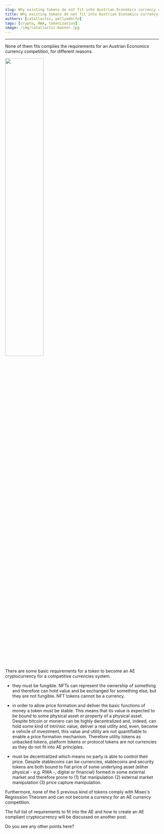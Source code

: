 ```yaml
---
slug: Why existing tokens do not fit into Austrian Economics currency competition
title: Why existing tokens do not fit into Austrian Economics currency competition
authors: [catallactic, pellyadolfo]
tags: [crypto, RWA, tokenization]
image: /img/catallactic-banner.jpg
---
```

---

None of them fits complies the requirements for an Austrian Economics currency competition, for different reasons.

<!-- truncate -->

<div style={{textAlign: 'center'}}>
	<img src="/img/tokenization_maturity_model_seal.svg" width="50%"></img>
</div>
<br/>
<br/>

There are some basic requirements for a token to become an AE cryptocurrency for a competitive currencies system.

* they must be fungible. NFTs can represent the ownership of something and therefore can hold value and be exchanged for something else, but they are not fungible. NFT tokens cannot be a currency.

* in order to allow price formation and deliver the basic functions of money a token must be stable. This means that its value is expected to be bound to some physical asset or property of a physical asset. Despite bitcoin or monero can be highly decentralized and, indeed, can hold some kind of intrinsic value, deliver a real utility and, even, become a vehicle of investment, this value and utility are not quantifiable to enable a price formation mechanism. Therefore utility tokens as unbacked tokens, platform tokens or protocol tokens are not currencies as they do not fit into AE principles.

* must be decentralized which means no party is able to control their price. Despite stablecoins can be currencies, stablecoins and security tokens are both bound to fiat price of some underlying asset (either physical - e.g. RWA -, digital or financial) formed in some external market and therefore prone to (1) fiat manipulation (2) external market manipulation (3) price capture manipulation.

Furthermore, none of the 5 previous kind of tokens comply with Mises's Regression Theorem and can not become a currency for an AE currency competition.

The full list of requirements to fit into the AE and how to create an AE compliant cryptocurrency will be discussed on another post.

Do you see any other points here?
<br/>